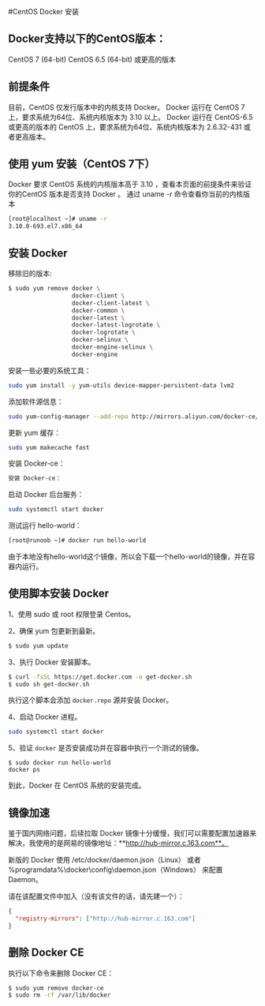 #CentOS Docker 安装

## Docker支持以下的CentOS版本：

CentOS 7 (64-bit)
CentOS 6.5 (64-bit) 或更高的版本

## 前提条件

目前，CentOS 仅发行版本中的内核支持 Docker。
Docker 运行在 CentOS 7 上，要求系统为64位、系统内核版本为 3.10 以上。
Docker 运行在 CentOS-6.5 或更高的版本的 CentOS 上，要求系统为64位、系统内核版本为 2.6.32-431 或者更高版本。

## 使用 yum 安装（CentOS 7下）

Docker 要求 CentOS 系统的内核版本高于 3.10 ，查看本页面的前提条件来验证你的CentOS 版本是否支持 Docker 。
通过 uname -r 命令查看你当前的内核版本

```bash
[root@localhost ~]# uname -r 
3.10.0-693.el7.x86_64
```

## 安装 Docker

移除旧的版本:

```bash
$ sudo yum remove docker \
                  docker-client \
                  docker-client-latest \
                  docker-common \
                  docker-latest \
                  docker-latest-logrotate \
                  docker-logrotate \
                  docker-selinux \
                  docker-engine-selinux \
                  docker-engine
```

安装一些必要的系统工具：

```bash
sudo yum install -y yum-utils device-mapper-persistent-data lvm2
```

添加软件源信息：

```bash
sudo yum-config-manager --add-repo http://mirrors.aliyun.com/docker-ce/linux/centos/docker-ce.repo
```

更新 yum 缓存：

```bash
sudo yum makecache fast
```

安装 Docker-ce：

```bash
安装 Docker-ce：
```

启动 Docker 后台服务：

```bash
sudo systemctl start docker
```

测试运行 hello-world：

```bash
[root@runoob ~]# docker run hello-world
```

由于本地没有hello-world这个镜像，所以会下载一个hello-world的镜像，并在容器内运行。

## 使用脚本安装 Docker

1、使用 sudo 或 root 权限登录 Centos。

2、确保 yum 包更新到最新。

```bash
$ sudo yum update
```

3、执行 Docker 安装脚本。

```bash
$ curl -fsSL https://get.docker.com -o get-docker.sh
$ sudo sh get-docker.sh
```

执行这个脚本会添加 `docker.repo` 源并安装 Docker。

4、启动 Docker 进程。

```bash
sudo systemctl start docker
```

5、验证 `docker` 是否安装成功并在容器中执行一个测试的镜像。

```
$ sudo docker run hello-world
docker ps
```

到此，Docker 在 CentOS 系统的安装完成。

## 镜像加速

鉴于国内网络问题，后续拉取 Docker 镜像十分缓慢，我们可以需要配置加速器来解决，我使用的是网易的镜像地址：**http://hub-mirror.c.163.com**。

新版的 Docker 使用 /etc/docker/daemon.json（Linux） 或者 %programdata%\docker\config\daemon.json（Windows） 来配置 Daemon。

请在该配置文件中加入（没有该文件的话，请先建一个）：

```json
{
  "registry-mirrors": ["http://hub-mirror.c.163.com"]
}
```

## 删除 Docker CE

执行以下命令来删除 Docker CE：

```bash
$ sudo yum remove docker-ce
$ sudo rm -rf /var/lib/docker
```

